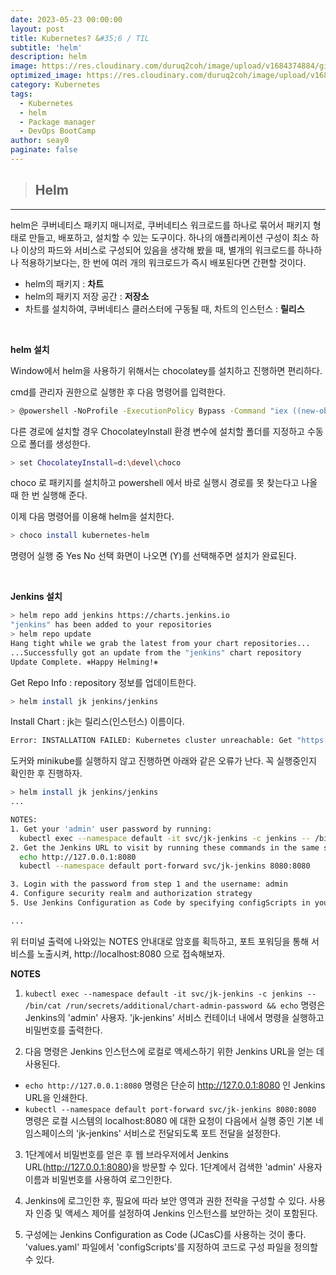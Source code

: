 ```yaml
---
date: 2023-05-23 00:00:00
layout: post
title: Kubernetes? &#35;6 / TIL
subtitle: 'helm'
description: helm
image: https://res.cloudinary.com/duruq2coh/image/upload/v1684374884/gitio/Kubernetes_ahpltn.png
optimized_image: https://res.cloudinary.com/duruq2coh/image/upload/v1684374884/gitio/Kubernetes_ahpltn.png
category: Kubernetes
tags:
  - Kubernetes
  - helm
  - Package manager
  - DevOps BootCamp
author: seay0
paginate: false
---
```


> ## **Helm** 
---

helm은 쿠버네티스 패키지 매니저로, 쿠버네티스 워크로드를 하나로 묶어서 패키지 형태로 만들고, 배포하고, 설치할 수 있는 도구이다. 하나의 애플리케이션 구성이 최소 하나 이상의 파드와 서비스로 구성되어 있음을 생각해 봤을 때, 별개의 워크로드를 하나하나 적용하기보다는, 한 번에 여러 개의 워크로드가 즉시 배포된다면 간편할 것이다.
* helm의 패키지 : **차트**
* helm의 패키지 저장 공간 : **저장소**
* 차트를 설치하여, 쿠버네티스 클러스터에 구동될 때, 차트의 인스턴스 : **릴리스**

<br>

**helm 설치**

Window에서 helm을 사용하기 위해서는 chocolatey를 설치하고 진행하면 편리하다.

cmd를 관리자 권한으로 실행한 후 다음 명령어를 입력한다.

```bash
> @powershell -NoProfile -ExecutionPolicy Bypass -Command "iex ((new-object net.webclient).DownloadString('https://chocolatey.org/install.ps1'))" && SET PATH=%PATH%;%ALLUSERSPROFILE%\chocolatey\bin
```

다른 경로에 설치할 경우 ChocolateyInstall 환경 변수에 설치할 폴더를 지정하고 수동으로 폴더를 생성한다.

```bash
> set ChocolateyInstall=d:\devel\choco
```

choco 로 패키지를 설치하고 powershell 에서 바로 실행시 경로를 못 찾는다고 나올 때 한 번 실행해 준다.

이제 다음 명령어를 이용해 helm을 설치한다.

```bash
> choco install kubernetes-helm
```

명령어 실행 중 Yes No 선택 화면이 나오면 (Y)를 선택해주면 설치가 완료된다.

<br>

**Jenkins 설치**

```bash
> helm repo add jenkins https://charts.jenkins.io
"jenkins" has been added to your repositories
> helm repo update
Hang tight while we grab the latest from your chart repositories...
...Successfully got an update from the "jenkins" chart repository
Update Complete. ⎈Happy Helming!⎈
```

Get Repo Info : repository 정보를 업데이트한다.

```bash
> helm install jk jenkins/jenkins   
```

Install Chart : jk는 릴리스(인스턴스) 이름이다.  

```bash
Error: INSTALLATION FAILED: Kubernetes cluster unreachable: Get "https://127.0.0.1:65118/version": dial tcp 127.0.0.1:65118: connectex: No connection could be made because the target machine actively refused it.
```

도커와 minikube를 실행하지 않고 진행하면 아래와 같은 오류가 난다. 꼭 실행중인지 확인한 후 진행하자.

```bash
> helm install jk jenkins/jenkins  
...

NOTES:
1. Get your 'admin' user password by running:
  kubectl exec --namespace default -it svc/jk-jenkins -c jenkins -- /bin/cat /run/secrets/additional/chart-admin-password && echo
2. Get the Jenkins URL to visit by running these commands in the same shell:
  echo http://127.0.0.1:8080
  kubectl --namespace default port-forward svc/jk-jenkins 8080:8080

3. Login with the password from step 1 and the username: admin
4. Configure security realm and authorization strategy
5. Use Jenkins Configuration as Code by specifying configScripts in your values.yaml file, see documentation: http://127.0.0.1:8080/configuration-as-code and examples: https://github.com/jenkinsci/configuration-as-code-plugin/tree/master/demos

...
```

위 터미널 출력에 나와있는 NOTES 안내대로 암호를 획득하고, 포트 포워딩을 통해 서비스를 노출시켜, http://localhost:8080 으로 접속해보자.

**NOTES**  
1. ```kubectl exec --namespace default -it svc/jk-jenkins -c jenkins -- /bin/cat /run/secrets/additional/chart-admin-password && echo``` 명령은 Jenkins의 'admin' 사용자. 'jk-jenkins' 서비스 컨테이너 내에서 명령을 실행하고 비밀번호를 출력한다.

2. 다음 명령은 Jenkins 인스턴스에 로컬로 액세스하기 위한 Jenkins URL을 얻는 데 사용된다.
* ```echo http://127.0.0.1:8080``` 명령은 단순히 http://127.0.0.1:8080 인 Jenkins URL을 인쇄한다.
* ```kubectl --namespace default port-forward svc/jk-jenkins 8080:8080``` 명령은 로컬 시스템의 localhost:8080 에 대한 요청이 다음에서 실행 중인 기본 네임스페이스의 'jk-jenkins' 서비스로 전달되도록 포트 전달을 설정한다.

3. 1단계에서 비밀번호를 얻은 후 웹 브라우저에서 Jenkins URL(http://127.0.0.1:8080)을 방문할 수 있다. 1단계에서 검색한 'admin' 사용자 이름과 비밀번호를 사용하여 로그인한다.

4. Jenkins에 로그인한 후, 필요에 따라 보안 영역과 권한 전략을 구성할 수 있다. 사용자 인증 및 액세스 제어를 설정하여 Jenkins 인스턴스를 보안하는 것이 포함된다.

5. 구성에는 Jenkins Configuration as Code (JCasC)를 사용하는 것이 좋다. 'values.yaml' 파일에서 'configScripts'를 지정하여 코드로 구성 파일을 정의할 수 있다. 